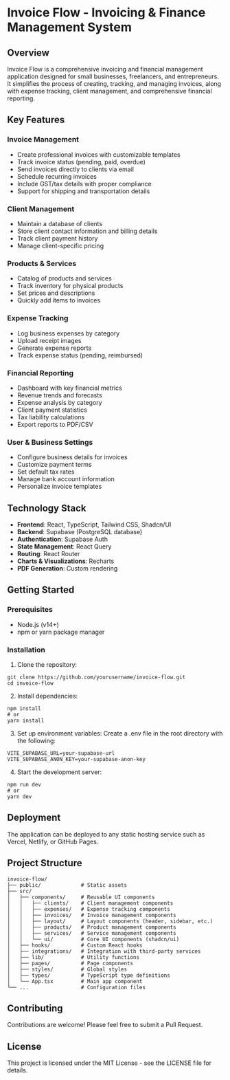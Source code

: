 
# Invoice Flow - Invoicing & Finance Management System

## Overview

Invoice Flow is a comprehensive invoicing and financial management application designed for small businesses, freelancers, and entrepreneurs. It simplifies the process of creating, tracking, and managing invoices, along with expense tracking, client management, and comprehensive financial reporting.

## Key Features

### Invoice Management
- Create professional invoices with customizable templates
- Track invoice status (pending, paid, overdue)
- Send invoices directly to clients via email
- Schedule recurring invoices
- Include GST/tax details with proper compliance
- Support for shipping and transportation details

### Client Management
- Maintain a database of clients
- Store client contact information and billing details
- Track client payment history
- Manage client-specific pricing

### Products & Services
- Catalog of products and services
- Track inventory for physical products
- Set prices and descriptions
- Quickly add items to invoices

### Expense Tracking
- Log business expenses by category
- Upload receipt images
- Generate expense reports
- Track expense status (pending, reimbursed)

### Financial Reporting
- Dashboard with key financial metrics
- Revenue trends and forecasts
- Expense analysis by category
- Client payment statistics
- Tax liability calculations
- Export reports to PDF/CSV

### User & Business Settings
- Configure business details for invoices
- Customize payment terms
- Set default tax rates
- Manage bank account information
- Personalize invoice templates

## Technology Stack

- **Frontend**: React, TypeScript, Tailwind CSS, Shadcn/UI
- **Backend**: Supabase (PostgreSQL database)
- **Authentication**: Supabase Auth
- **State Management**: React Query
- **Routing**: React Router
- **Charts & Visualizations**: Recharts
- **PDF Generation**: Custom rendering

## Getting Started

### Prerequisites
- Node.js (v14+)
- npm or yarn package manager

### Installation

1. Clone the repository:
```
git clone https://github.com/yourusername/invoice-flow.git
cd invoice-flow
```

2. Install dependencies:
```
npm install
# or
yarn install
```

3. Set up environment variables:
Create a .env file in the root directory with the following:
```
VITE_SUPABASE_URL=your-supabase-url
VITE_SUPABASE_ANON_KEY=your-supabase-anon-key
```

4. Start the development server:
```
npm run dev
# or
yarn dev
```

## Deployment

The application can be deployed to any static hosting service such as Vercel, Netlify, or GitHub Pages.

## Project Structure

```
invoice-flow/
├── public/             # Static assets
├── src/
│   ├── components/     # Reusable UI components
│   │   ├── clients/    # Client management components
│   │   ├── expenses/   # Expense tracking components
│   │   ├── invoices/   # Invoice management components
│   │   ├── layout/     # Layout components (header, sidebar, etc.)
│   │   ├── products/   # Product management components
│   │   ├── services/   # Service management components
│   │   └── ui/         # Core UI components (shadcn/ui)
│   ├── hooks/          # Custom React hooks
│   ├── integrations/   # Integration with third-party services
│   ├── lib/            # Utility functions
│   ├── pages/          # Page components
│   ├── styles/         # Global styles
│   ├── types/          # TypeScript type definitions
│   └── App.tsx         # Main app component
└── ...                 # Configuration files
```

## Contributing

Contributions are welcome! Please feel free to submit a Pull Request.

## License

This project is licensed under the MIT License - see the LICENSE file for details.

